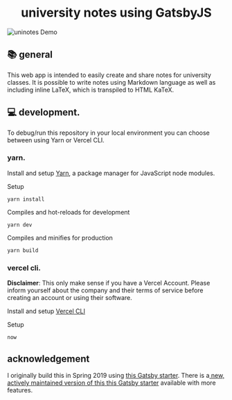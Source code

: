 <h1 align="center">
university notes using GatsbyJS
 </h1>
 
![uninotes Demo](https://cloud.hgnrth.de/s/FaHYmqowtSLJaP9/download)

## :books: general

This web app is intended to easily create and share notes for university classes. It is possible to write notes using Markdown language as well as including inline LaTeX, which is transpiled to HTML KaTeX.

## :computer: development.

To debug/run this repository in your local environment you can choose between using Yarn or Vercel CLI.

### yarn.

Install and setup [Yarn](https://yarnpkg.com/getting-started/install), a package manager for JavaScript node modules.

Setup

```
yarn install
```

Compiles and hot-reloads for development

```
yarn dev
```

Compiles and minifies for production

```
yarn build
```

### vercel cli.

**Disclaimer**: This only make sense if you have a Vercel Account. Please inform yourself about the company and their terms of service before creating an account or using their software.

Install and setup [Vercel CLI](https://vercel.com/download)

Setup

```
now
```

## acknowledgement

I originally build this in Spring 2019 using [this Gatsby starter](https://github.com/patricoferris/gatsby-starter-notes). There is a[ new, actively maintained version of this this Gatsby starter](https://github.com/gatsbyjs/gatsby-starter-notes-theme) available with more features.
